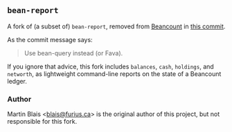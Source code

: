 ## `bean-report`

A fork of (a subset of) `bean-report`, removed from [Beancount](https://github.com/beancount/beancount)
in [this commit](https://github.com/beancount/beancount/commit/a7c4f14f083de63e8d4e5a8d3664209daf95e1ec).

As the commit message says:
> Use bean-query instead (or Fava).

If you ignore that advice, this fork includes `balances`, `cash`, `holdings`, and `networth`, as lightweight command-line
reports on the state of a Beancount ledger.

### Author

Martin Blais \<blais@furius.ca> is the original author of this project, but not responsible for this fork.
